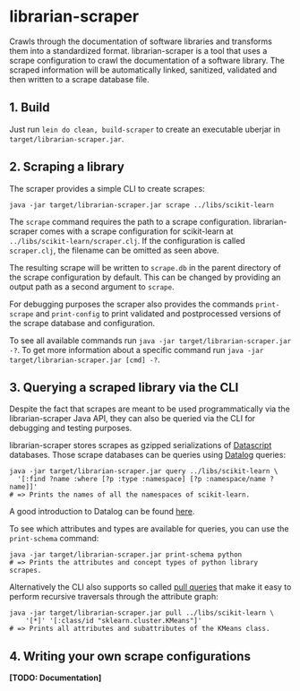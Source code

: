 # librarian-scraper

Crawls through the documentation of software libraries and transforms them into a standardized format.
librarian-scraper is a tool that uses a scrape configuration to crawl the documentation of a software library.
The scraped information will be automatically linked, sanitized, validated and then written to a scrape database file.

## 1. Build

Just run `lein do clean, build-scraper` to create an executable uberjar in `target/librarian-scraper.jar`.

## 2. Scraping a library

The scraper provides a simple CLI to create scrapes:
```shell
java -jar target/librarian-scraper.jar scrape ../libs/scikit-learn
```
The `scrape` command requires the path to a scrape configuration.
librarian-scraper comes with a scrape configuration for scikit-learn at `../libs/scikit-learn/scraper.clj`.
If the configuration is called `scraper.clj`, the filename can be omitted as seen above.

The resulting scrape will be written to `scrape.db` in the parent directory of the scrape configuration by default.
This can be changed by providing an output path as a second argument to `scrape`.

For debugging purposes the scraper also provides the commands `print-scrape` and `print-config` to print validated and postprocessed versions of the scrape database and configuration.

To see all available commands run `java -jar target/librarian-scraper.jar -?`.
To get more information about a specific command run `java -jar target/librarian-scraper.jar [cmd] -?`.

## 3. Querying a scraped library via the CLI

Despite the fact that scrapes are meant to be used programmatically via the librarian-scraper Java API, they can also be queried via the CLI for debugging and testing purposes.

librarian-scraper stores scrapes as gzipped serializations of [Datascript](https://github.com/tonsky/datascript) databases.
Those scrape databases can be queries using [Datalog](https://docs.datomic.com/on-prem/query.html) queries:
```shell
java -jar target/librarian-scraper.jar query ../libs/scikit-learn \
  '[:find ?name :where [?p :type :namespace] [?p :namespace/name ?name]]'
# => Prints the names of all the namespaces of scikit-learn.
```
A good introduction to Datalog can be found [here](http://www.learndatalogtoday.org/).

To see which attributes and types are available for queries, you can use the `print-schema` command:
```shell
java -jar target/librarian-scraper.jar print-schema python
# => Prints the attributes and concept types of python library scrapes.
```

Alternatively the CLI also supports so called [pull queries](https://docs.datomic.com/on-prem/pull.html) that make it easy to perform recursive traversals through the attribute graph:
```shell
java -jar target/librarian-scraper.jar pull ../libs/scikit-learn \
	'[*]' '[:class/id "sklearn.cluster.KMeans"]'
# => Prints all attributes and subattributes of the KMeans class.
```

## 4. Writing your own scrape configurations

**[TODO: Documentation]**
